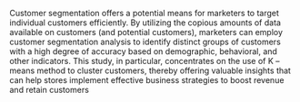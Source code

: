 Customer segmentation offers a potential means for marketers to target individual customers efficiently. By utilizing the copious amounts of data available on customers (and potential customers), marketers can employ customer segmentation analysis to identify distinct groups of customers with a high degree of accuracy based on demographic, behavioral, and other indicators. This study, in particular, concentrates on the use of K – means method to cluster customers, thereby offering valuable insights that can help stores implement effective business strategies to boost revenue and retain customers
